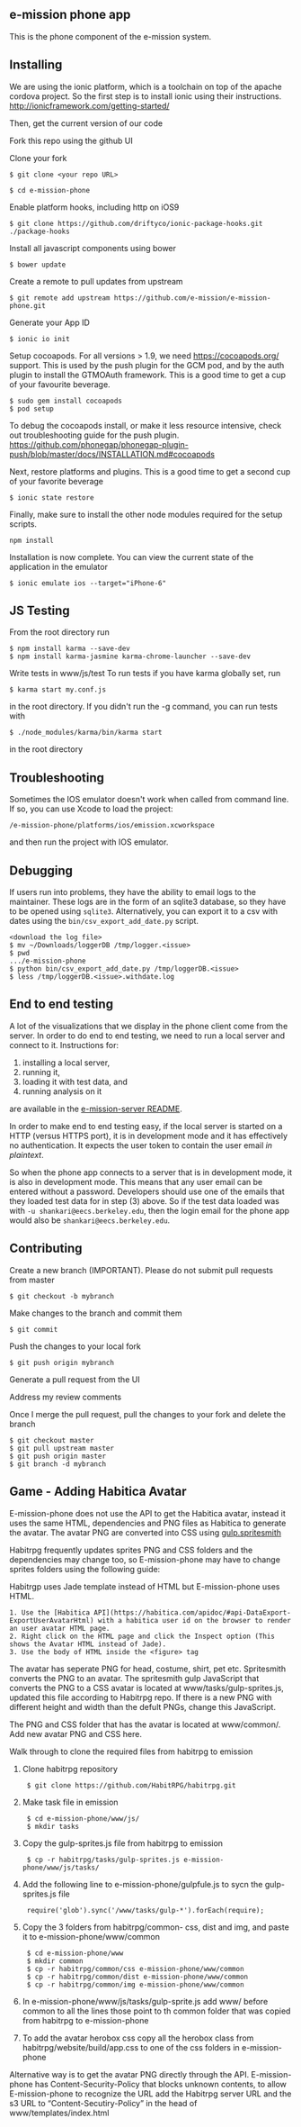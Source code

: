 e-mission phone app
--------------------

This is the phone component of the e-mission system.

Installing
---
We are using the ionic platform, which is a toolchain on top of the apache
cordova project. So the first step is to install ionic using their instructions.
http://ionicframework.com/getting-started/

Then, get the current version of our code

Fork this repo using the github UI

Clone your fork

``
$ git clone <your repo URL>
``

``
$ cd e-mission-phone
``

Enable platform hooks, including http on iOS9

``
$ git clone https://github.com/driftyco/ionic-package-hooks.git ./package-hooks
``

Install all javascript components using bower

``
$ bower update
``

Create a remote to pull updates from upstream

``
$ git remote add upstream https://github.com/e-mission/e-mission-phone.git
``

Generate your App ID

``
$ ionic io init
``

Setup cocoapods. For all versions > 1.9, we need https://cocoapods.org/ support. This is used by the push plugin for the GCM pod, and by the auth plugin to install the GTMOAuth framework. This is a good time to get a cup of your favourite beverage.

```
$ sudo gem install cocoapods
$ pod setup
```

To debug the cocoapods install, or make it less resource intensive, check out troubleshooting guide for the push plugin.
https://github.com/phonegap/phonegap-plugin-push/blob/master/docs/INSTALLATION.md#cocoapods

Next, restore platforms and plugins. This is a good time to get a second cup of your favorite beverage

``
$ ionic state restore
``

Finally, make sure to install the other node modules required for the setup scripts.

```
npm install
```

Installation is now complete. You can view the current state of the application in the emulator

    $ ionic emulate ios --target="iPhone-6"

JS Testing
---
From the root directory run

    $ npm install karma --save-dev
    $ npm install karma-jasmine karma-chrome-launcher --save-dev

Write tests in www/js/test
To run tests if you have karma globally set, run 

    $ karma start my.conf.js 
    
in the root directory. If you didn't run the -g command, you can run
tests with 

    $ ./node_modules/karma/bin/karma start
    
in the root directory

Troubleshooting
---

Sometimes the IOS emulator doesn't work when called from command line. If so, you can use Xcode to load
the project:

``
      /e-mission-phone/platforms/ios/emission.xcworkspace
``

and then run the project with IOS emulator.

Debugging
---
If users run into problems, they have the ability to email logs to the
maintainer. These logs are in the form of an sqlite3 database, so they have to
be opened using `sqlite3`. Alternatively, you can export it to a csv with
dates using the `bin/csv_export_add_date.py` script.

```
<download the log file>
$ mv ~/Downloads/loggerDB /tmp/logger.<issue>
$ pwd
.../e-mission-phone
$ python bin/csv_export_add_date.py /tmp/loggerDB.<issue>
$ less /tmp/loggerDB.<issue>.withdate.log
```

End to end testing
---
A lot of the visualizations that we display in the phone client come from the server. In order to do end to end testing, we need to run a local server and connect to it. Instructions for:

1. installing a local server,
2. running it, 
3. loading it with test data, and
4. running analysis on it

are available in the [e-mission-server README](https://github.com/e-mission/e-mission-server/blob/master/README.md).

In order to make end to end testing easy, if the local server is started on a HTTP (versus HTTPS port), it is in development mode and it has effectively no authentication. It expects the user token to contain the user email *in plaintext*.

So when the phone app connects to a server that is in development mode, it is also in development mode. This means that any user email can be entered without a password. Developers should use one of the emails that they loaded test data for in step (3) above. So if the test data loaded was with `-u shankari@eecs.berkeley.edu`, then the login email for the phone app would also be `shankari@eecs.berkeley.edu`.

Contributing
---

Create a new branch (IMPORTANT). Please do not submit pull requests from master

    $ git checkout -b mybranch

Make changes to the branch and commit them

    $ git commit

Push the changes to your local fork

    $ git push origin mybranch

Generate a pull request from the UI

Address my review comments

Once I merge the pull request, pull the changes to your fork and delete the branch
```
$ git checkout master
$ git pull upstream master
$ git push origin master
$ git branch -d mybranch
```
Game - Adding Habitica Avatar
---
E-mission-phone does not use the API to get the Habitica avatar, instead it uses the same HTML, dependencies and PNG files as Habitica to generate the avatar. The avatar PNG are converted into CSS using [gulp.spritesmith](https://github.com/twolfson/gulp.spritesmith/blob/master/README.md)

Habitrpg frequently updates sprites PNG and CSS folders and the dependencies may change too, so E-mission-phone may have to change sprites folders using the following guide:

Habitrgp uses Jade template instead of HTML but E-mission-phone uses HTML. 
	
	1. Use the [Habitica API](https://habitica.com/apidoc/#api-DataExport-ExportUserAvatarHtml) with a habitica user id on the browser to render an user avatar HTML page.
	2. Right click on the HTML page and click the Inspect option (This shows the Avatar HTML instead of Jade).
	3. Use the body of HTML inside the <figure> tag

The avatar has seperate PNG for head, costume, shirt, pet etc. Spritesmith converts the PNG to an avatar. The spritesmith gulp JavaScript that converts the PNG to a CSS avatar is located at www/tasks/gulp-sprites.js, updated this file according to Habitrpg repo. If there is a new PNG with different height and width than the defult PNGs, change this JavaScript.

The PNG and CSS folder that has the avatar is located at www/common/. Add new avatar PNG and CSS here.

Walk through to clone the required files from habitrpg to emission
	
1. Clone habitrpg repository

		$ git clone https://github.com/HabitRPG/habitrpg.git

2. Make task file in emission

		$ cd e-mission-phone/www/js/
		$ mkdir tasks

3. Copy the gulp-sprites.js file from habitrpg to emission

		$ cp -r habitrpg/tasks/gulp-sprites.js e-mission-phone/www/js/tasks/

4. Add the following line to e-mission-phone/gulpfule.js to sycn the gulp-sprites.js file

		require('glob').sync('/www/tasks/gulp-*').forEach(require);

5. Copy the 3 folders from habitrpg/common- css, dist and img, and paste it to e-mission-phone/www/common

		$ cd e-mission-phone/www
		$ mkdir common
		$ cp -r habitrpg/common/css e-mission-phone/www/common
		$ cp -r habitrpg/common/dist e-mission-phone/www/common
		$ cp -r habitrpg/common/img e-mission-phone/www/common
	
6. In e-mission-phone/www/js/tasks/gulp-sprite.js add www/ before common to all the lines those point to th common folder that was copied from habitrpg to e-mission-phone

7. To add the avatar herobox css copy all the herobox class from habitrpg/website/build/app.css to one of the css folders in e-mission-phone 


Alternative way is to get the avatar PNG directly through the API. E-mission-phone has Content-Security-Policy that blocks unknown contents, to allow E-mission-phone to recognize the URL add the Habitrpg server URL and the s3 URL to “Content-Secutiry-Policy” in the head of www/templates/index.html   

